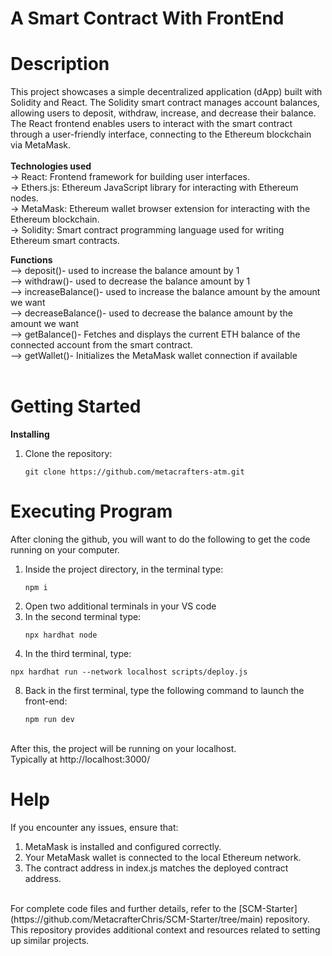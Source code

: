 # A Smart Contract With FrontEnd <br />
# Description<br />
This project showcases a simple decentralized application (dApp) built with Solidity and React. The Solidity smart contract manages account balances, allowing users to deposit, withdraw, increase, and decrease their balance. The React frontend enables users to interact with the smart contract through a user-friendly interface, connecting to the Ethereum blockchain via MetaMask.<br />
<br />
**Technologies used**<br />
-> React: Frontend framework for building user interfaces.<br />
-> Ethers.js: Ethereum JavaScript library for interacting with Ethereum nodes.<br />
-> MetaMask: Ethereum wallet browser extension for interacting with the Ethereum blockchain.<br />
-> Solidity: Smart contract programming language used for writing Ethereum smart contracts.<br />

**Functions**<br />
--> deposit()- used to increase the balance amount by 1<br />
--> withdraw()- used to decrease the balance amount by 1<br />
--> increaseBalance()- used to increase the balance amount by the amount we want<br /> 
--> decreaseBalance()- used to decrease the balance amount by the amount we want<br />
--> getBalance()- Fetches and displays the current ETH balance of the connected account from the smart contract.<br />
--> getWallet()- Initializes the MetaMask wallet connection if available<br />
<br />

# Getting Started<br />
**Installing**<br />
1. Clone the repository:
   ```
   git clone https://github.com/metacrafters-atm.git

   ```
# Executing Program<br />

After cloning the github, you will want to do the following to get the code running on your computer.<br />

1. Inside the project directory, in the terminal type:<br />
   ```
   npm i
   ```
3. Open two additional terminals in your VS code<br />
4. In the second terminal type:
   ```
   npx hardhat node
   ```
6. In the third terminal, type:
```
npx hardhat run --network localhost scripts/deploy.js
```
8. Back in the first terminal, type the following command to launch the front-end:
   ```
   npm run dev
   ```
<br />
After this, the project will be running on your localhost. <br />
Typically at http://localhost:3000/<br />

# Help<br />
If you encounter any issues, ensure that:<br />

1. MetaMask is installed and configured correctly.<br />
2. Your MetaMask wallet is connected to the local Ethereum network.<br />
3. The contract address in index.js matches the deployed contract address.<br />
<br />
For complete code files and further details, refer to the [SCM-Starter](https://github.com/MetacrafterChris/SCM-Starter/tree/main) repository. This repository provides additional context and resources related to setting up similar projects.


